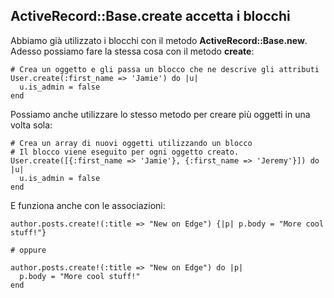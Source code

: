 ## ActiveRecord::Base.create accetta i blocchi

Abbiamo già utilizzato i blocchi con il metodo **ActiveRecord::Base.new**. Adesso possiamo fare la stessa cosa con il metodo **create**:

	# Crea un oggetto e gli passa un blocco che ne descrive gli attributi
	User.create(:first_name => 'Jamie') do |u|
	  u.is_admin = false
	end

Possiamo anche utilizzare lo stesso metodo per creare più oggetti in una volta sola:

	# Crea un array di nuovi oggetti utilizzando un blocco
	# Il blocco viene eseguito per ogni oggetto creato.
	User.create([{:first_name => 'Jamie'}, {:first_name => 'Jeremy'}]) do |u|
	  u.is_admin = false
	end

E funziona anche con le associazioni:

	author.posts.create!(:title => "New on Edge") {|p| p.body = "More cool stuff!"}

	# oppure

	author.posts.create!(:title => "New on Edge") do |p|
	  p.body = "More cool stuff!"
	end
